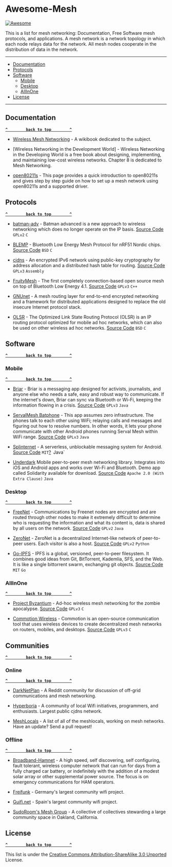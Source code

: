 # Awesome-Mesh

[![Awesome](https://cdn.rawgit.com/sindresorhus/awesome/d7305f38d29fed78fa85652e3a63e154dd8e8829/media/badge.svg)](https://github.com/sindresorhus/awesome)

This is a list for mesh networking: Documentation, Free Software mesh protocols, and applications. A mesh network is a network topology in which each node relays data for the network. All mesh nodes cooperate in the distribution of data in the network.

--------------------
  - [Documentation](#documentation)
  - [Protocols](#protocols)
  - [Software](#software)
    - [Mobile](#mobile)
    - [Desktop](#desktop)
    - [AllInOne](#allineone)
  - [License](#license)


-----------------------------------------------------------------------------

<!-- BEGIN SOFTWARE LIST -->

## Documentation
**[`^        back to top        ^`](#)**
* [Wireless Mesh Networking](https://en.wikibooks.org/wiki/Wireless_Mesh_Networks) - A wikibook dedicated to the subject.

* [Wireless Networking in the Development World] - Wireless Networking in the Developing World is a free book about designing, implementing, and maintaining low-cost wireless networks. Chapter 8 is dedicated to Mesh Networking.

* [open80211s](https://github.com/o11s/open80211s/wiki/HOWTO) - This page provides a quick introduction to open80211s and gives step by step guide on how to set up a mesh network using open80211s and a supported driver.

## Protocols
**[`^        back to top        ^`](#)**
* [batman-adv](https://github.com/torvalds/linux/blob/master/Documentation/networking/batman-adv.rst) - Batman advanced is a new approach to wireless networking which does no longer operate on the IP basis. [Source Code](https://www.open-mesh.org/projects/open-mesh/wiki/Download) `GPLv2` `C`

* [BLEMP](https://github.com/aanon4/BLEMP) - Bluetooth Low Energy Mesh Protocol for nRF51 Nordic chips. [Source Code](https://github.com/aanon4/BLEMP) `BSD` `C`

* [cjdns](https://github.com/cjdelisle/cjdns/) - An encrypted IPv6 network using public-key cryptography for address allocation and a distributed hash table for routing. [Source Code](https://github.com/cjdelisle/cjdns/) `GPLv3` `Assembly`

* [FruityMesh](https://github.com/mwaylabs/fruitymesh/wiki) - The first completely connection-based open source mesh on top of Bluetooth Low Energy 4.1. [Source Code](https://github.com/mwaylabs/fruitymesh) `GPLv3` `C++`

* [GNUnet](https://gnunet.org/) - A mesh routing layer for end-to-end encrypted networking and a framework for distributed applications designed to replace the old insecure Internet protocol stack.

* [OLSR](http://olsr.org/) - The Optimized Link State Routing Protocol (OLSR) is an IP routing protocol optimized for mobile ad hoc networks, which can also be used on other wireless ad hoc networks. [Source Code](https://github.com/OLSR/OONF)  `BSD` `C`

## Software
**[`^        back to top        ^`](#)**

### Mobile
**[`^        back to top        ^`](#)**
* [Briar](https://briarproject.org) - Briar is a messaging app designed for activists, journalists, and anyone else who needs a safe, easy and robust way to communicate. If the internet's down, Briar can sync via Bluetooth or Wi-Fi, keeping the information flowing in a crisis. [Source Code](https://code.briarproject.org/akwizgran/briar/tree/master) `GPLv3` `Java`

* [ServalMesh Batphone](http://www.servalproject.org/) - This app assumes zero infrastructure. The phones talk to each other using WiFi; relaying calls and messages and figuring out how to resolve numbers. In other words, it lets your phone communicate with other Android phones running Serval Mesh within WiFi range. [Source Code](https://github.com/servalproject/batphone) `GPLv3` `Java`

* [Splinternet](https://github.com/megamattron/SplinterNet) - A serverless, unblockable messaging system for Android. [Source Code](https://github.com/megamattron/SplinterNet)  `MIT`[?](https://github.com/megamattron/SplinterNet/issues/6)` `Java`

* [Underdark](http://underdark.io/) Mobile peer-to-peer mesh networking library. Integrates into iOS and Android apps and works over Wi-Fi and Bluetooth. Demo app called Solidarity available for download. [Source Code](https://github.com/udark/underdark-android) `Apache 2.0 (With Extra Clause)` `Java`


### Desktop
**[`^        back to top        ^`](#)**

* [FreeNet](https://freenetproject.org/) - Communications by Freenet nodes are encrypted and are routed through other nodes to make it extremely difficult to determine who is requesting the information and what its content is, data is shared by all users on the network. [Source Code](https://github.com/freenet/fred) `GPLv2` `Java`

* [ZeroNet](https://zeronet.io/) - ZeroNet is a decentralized Internet-like network of peer-to-peer users. Each visitor is also a host. [Source Code](https://github.com/HelloZeroNet/ZeroNet) `GPLv2` `Python`

* [Go-IPFS](https://ipfs.io/) - IPFS is a global, versioned, peer-to-peer filesystem. It combines good ideas from Git, BitTorrent, Kademlia, SFS, and the Web. It is like a single bittorrent swarm, exchanging git objects. [Source Code](https://github.com/ipfs/go-ipfs) `MIT` `Go`

### AllInOne
**[`^        back to top        ^`](#)**

* [Project Byzantium](http://project-byzantium.org/) - Ad-hoc wireless mesh networking for the zombie apocalypse. [Source Code](https://github.com/Byzantium/Byzantium) `GPLv3` `C`

* [Commotion Wireless](https://commotionwireless.net/) - Commotion is an open-source communication tool that uses wireless devices to create decentralized mesh networks on routers, mobiles, and desktops. [Source Code](https://github.com/opentechinstitute) `GPLv3` `C`

## Communities
**[`^        back to top        ^`](#)**

### Online
**[`^        back to top        ^`](#)**
* [DarkNetPlan](https://www.reddit.com/r/darknetplan/) - A Reddit community for discussion of off-grid communications and mesh networking.

* [Hyperboria](https://hyperboria.net/)  - A community of local Wifi initiatives, programmers, and enthusiasts. Largest public cjdns network.

* [MeshLocals](https://github.com/phillymesh/meshlocals/blob/master/meshlocals.md) - A list of all of the meshlocals, working on mesh networks. Have an update? Send a pull request!

### Offline
**[`^        back to top        ^`](#)**
* [Broadband-Hamnet](http://www.broadband-hamnet.org/) - A high speed, self discovering, self configuring, fault tolerant, wireless computer network that can run for days from a fully charged car battery, or indefinitely with the addition of a modest solar array or other supplemental power source. The focus is on emergency communications for HAM operators.

* [Freifunk](https://freifunk.net/en/) - Germany's largest community wifi project. 

* [Guifi.net](https://guifi.net/en) - Spain's largest community wifi project.

* [SudoRoom's Mesh Group](https://sudoroom.org/wiki/Mesh) - A collective of collectives stewarding a large community space in Oakland, California.

## License
**[`^        back to top        ^`](#)**

This list is under the [Creative Commons Attribution-ShareAlike 3.0 Unported](LICENSE) License.
